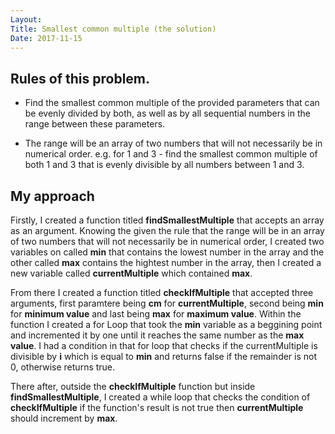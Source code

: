 ```yaml
---
Layout:
Title: Smallest common multiple (the solution)
Date: 2017-11-15
---
```


## Rules of this problem.

-   Find the smallest common multiple of the provided parameters that can be evenly divided by both, as well as by all sequential numbers in the range between these parameters.

-   The range will be an array of two numbers that will not necessarily be in numerical order. 
    e.g. for 1 and 3 - find the smallest common multiple of both 1 and 3 that is evenly divisible by all numbers between 1 and 3.



## My approach

Firstly, I created a function titled **findSmallestMultiple** that accepts an array as an argument. Knowing the given the rule that the range will be in an array of two numbers that will not necessarily be in numerical order, I created two variables on called **min** that contains the lowest number in the array and the other called **max** contains the hightest number in the array, then I created a new variable called **currentMultiple** which contained **max**.

From there I created a function titled **checkIfMultiple** that accepted three arguments, first paramtere being **cm** for **currentMultiple**, second being **min** for **minimum value** and last being **max** for **maximum value**. Within the function I created a for Loop that took the **min** variable as a beggining point and incremented it by one until it reaches the same number as the **max value**. I had a condition in that for loop that checks if the currentMultiple is divisible by **i** which is equal to **min** and returns false if the remainder is not 0, otherwise returns true.


There after, outside the **checkIfMultiple** function but inside **findSmallestMultiple**, I created a while loop that checks the condition of **checkIfMultiple** if the function's result is not true then **currentMultiple** should increment by **max**.

